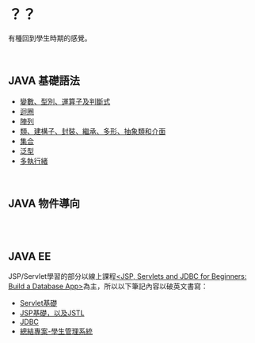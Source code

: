 

# ？？
有種回到學生時期的感覺。

<br>

## JAVA 基礎語法

<ul>
<li><a href="https://github.com/balladeop52no4/JAVA_Notes/issues/28#issue-728726766">變數、型別、運算子及判斷式</a></li>
<li><a href="#">迴圈</a></li>
<li><a href="#">陣列</a></li>
<li><a href="#">類、建構子、封裝、繼承、多形、抽象類和介面</a></li>
<li><a href="https://github.com/balladeop52no4/JAVA_Notes/issues/26#issue-688290515">集合</a></li>
<li><a href="#">泛型</a></li>
<li><a href="#">多執行緒</a></li>

  
  
</ul>

<br>

## JAVA 物件導向
<br>
<br>

## JAVA EE
JSP/Servlet學習的部分以線上課程<a href="https://www.udemy.com/course/jsp-tutorial/"><JSP, Servlets and JDBC for Beginners: Build a Database App></a>為主，所以以下筆記內容以破英文書寫：
  
<ul>
<li><a href="https://github.com/balladeop52no4/JAVA_Notes/issues/20">Servlet基礎</a></li>
<li><a href="https://github.com/balladeop52no4/JAVA_Notes/issues/21">JSP基礎，以及JSTL</a></li>
<li><a href="https://github.com/balladeop52no4/JAVA_Notes/issues/23">JDBC</a></li>
<li><a href="https://github.com/balladeop52no4/JAVA_Notes/issues/22">總結專案-學生管理系統</a></li>
</ul>

